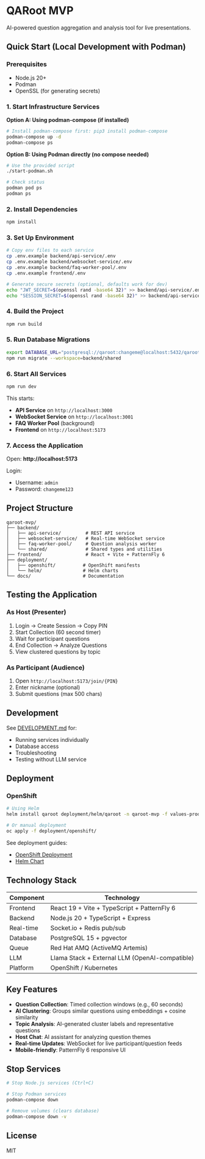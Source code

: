 # QARoot MVP

AI-powered question aggregation and analysis tool for live presentations.

## Quick Start (Local Development with Podman)

### Prerequisites
- Node.js 20+
- Podman
- OpenSSL (for generating secrets)

### 1. Start Infrastructure Services

**Option A: Using podman-compose (if installed)**
```bash
# Install podman-compose first: pip3 install podman-compose
podman-compose up -d
podman-compose ps
```

**Option B: Using Podman directly (no compose needed)**
```bash
# Use the provided script
./start-podman.sh

# Check status
podman pod ps
podman ps
```

### 2. Install Dependencies

```bash
npm install
```

### 3. Set Up Environment

```bash
# Copy env files to each service
cp .env.example backend/api-service/.env
cp .env.example backend/websocket-service/.env
cp .env.example backend/faq-worker-pool/.env
cp .env.example frontend/.env

# Generate secure secrets (optional, defaults work for dev)
echo "JWT_SECRET=$(openssl rand -base64 32)" >> backend/api-service/.env
echo "SESSION_SECRET=$(openssl rand -base64 32)" >> backend/api-service/.env
```

### 4. Build the Project

```bash
npm run build
```

### 5. Run Database Migrations

```bash
export DATABASE_URL="postgresql://qaroot:changeme@localhost:5432/qaroot_mvp"
npm run migrate --workspace=backend/shared
```

### 6. Start All Services

```bash
npm run dev
```

This starts:
- **API Service** on `http://localhost:3000`
- **WebSocket Service** on `http://localhost:3001`
- **FAQ Worker Pool** (background)
- **Frontend** on `http://localhost:5173`

### 7. Access the Application

Open: **http://localhost:5173**

Login:
- Username: `admin`
- Password: `changeme123`

## Project Structure

```
qaroot-mvp/
├── backend/
│   ├── api-service/         # REST API service
│   ├── websocket-service/   # Real-time WebSocket service
│   ├── faq-worker-pool/     # Question analysis worker
│   └── shared/              # Shared types and utilities
├── frontend/                # React + Vite + PatternFly 6
├── deployment/
│   ├── openshift/          # OpenShift manifests
│   └── helm/               # Helm charts
└── docs/                   # Documentation
```

## Testing the Application

### As Host (Presenter)
1. Login → Create Session → Copy PIN
2. Start Collection (60 second timer)
3. Wait for participant questions
4. End Collection → Analyze Questions
5. View clustered questions by topic

### As Participant (Audience)
1. Open `http://localhost:5173/join/{PIN}`
2. Enter nickname (optional)
3. Submit questions (max 500 chars)

## Development

See [DEVELOPMENT.md](DEVELOPMENT.md) for:
- Running services individually
- Database access
- Troubleshooting
- Testing without LLM service

## Deployment

### OpenShift
```bash
# Using Helm
helm install qaroot deployment/helm/qaroot -n qaroot-mvp -f values-production.yaml

# Or manual deployment
oc apply -f deployment/openshift/
```

See deployment guides:
- [OpenShift Deployment](deployment/openshift/README.md)
- [Helm Chart](deployment/helm/qaroot/README.md)

## Technology Stack

| Component | Technology |
|-----------|-----------|
| Frontend | React 19 + Vite + TypeScript + PatternFly 6 |
| Backend | Node.js 20 + TypeScript + Express |
| Real-time | Socket.io + Redis pub/sub |
| Database | PostgreSQL 15 + pgvector |
| Queue | Red Hat AMQ (ActiveMQ Artemis) |
| LLM | Llama Stack + External LLM (OpenAI-compatible) |
| Platform | OpenShift / Kubernetes |

## Key Features

- **Question Collection**: Timed collection windows (e.g., 60 seconds)
- **AI Clustering**: Groups similar questions using embeddings + cosine similarity
- **Topic Analysis**: AI-generated cluster labels and representative questions
- **Host Chat**: AI assistant for analyzing question themes
- **Real-time Updates**: WebSocket for live participant/question feeds
- **Mobile-friendly**: PatternFly 6 responsive UI

## Stop Services

```bash
# Stop Node.js services (Ctrl+C)

# Stop Podman services
podman-compose down

# Remove volumes (clears database)
podman-compose down -v
```

## License

MIT

